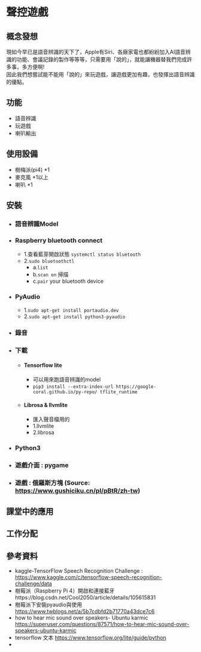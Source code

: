 聲控遊戲 
===========

概念發想
-----
現如今早已是語音辨識的天下了，Apple有Siri、各廠家電也都紛紛加入AI語音辨識的功能、會議記錄的製作等等等，只需要用「說的」，就能讓機器替我們完成許多事，多方便啊!<br>
因此我們想嘗試能不能用「說的」來玩遊戲，讓遊戲更加有趣，也發揮出語音辨識的優點。

功能
-----
* 語音辨識
* 玩遊戲
* 喇叭輸出

使用設備
---------
* 樹梅派(pi4) *1
* 麥克風  *1以上
* 喇叭 *1

安裝
--------
* ### 語音辨識Model

* ### Raspberry bluetooth connect
    * 1.查看藍芽開啟狀態 `systemctl status bluetooth`
    * 2.`sudo bluetoothctl`
        * a.`list`
        * b.`scan on` 掃描
        * c.`pair` your bluetooth device
* ### PyAudio
    * 1.`sudo apt-get install portaudio.dev`
    * 2.`sudo apt-get install python3-pyaudio`
* ### 錄音

* ### 下載
    * #### Tensorflow lite
        * 可以用來跑語音辨識的model
        * `pip3 install --extra-index-url https://google-coral.github.io/py-repo/ tflite_runtime`
     * #### Librosa & llvmlite
         * 匯入聲音檔用的
         * 1.llvmlite 
         * 2.librosa 
* ### Python3
* ### 遊戲介面 : pygame
* ### 遊戲 : 俄羅斯方塊 (Source: https://www.gushiciku.cn/pl/pBtR/zh-tw)

 
課堂中的應用
------

工作分配
-------
參考資料
-------
* kaggle-TensorFlow Speech Recognition Challenge : https://www.kaggle.com/c/tensorflow-speech-recognition-challenge/data 
* 樹莓派（Raspberry Pi 4）開啟和連接藍牙https://blog.csdn.net/Cool2050/article/details/105615831
*  樹莓派下安裝pyaudio與使用 https://www.twblogs.net/a/5b7cdbfd2b71770a43dce7c6
*  how to hear mic sound over speakers- Ubuntu karmic https://superuser.com/questions/87571/how-to-hear-mic-sound-over-speakers-ubuntu-karmic
*  tensorflow 文本 https://www.tensorflow.org/lite/guide/python
*  
